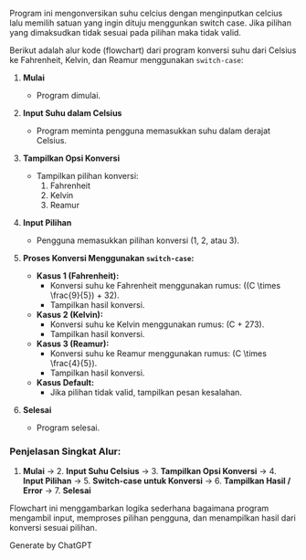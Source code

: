 Program ini mengonversikan suhu celcius dengan menginputkan celcius lalu memilih satuan yang ingin dituju menggunkan switch case. Jika pilihan yang dimaksudkan tidak sesuai pada pilihan maka tidak valid. 

Berikut adalah alur kode (flowchart) dari program konversi suhu dari Celsius ke Fahrenheit, Kelvin, dan Reamur menggunakan `switch-case`:

1. **Mulai**
   - Program dimulai.

2. **Input Suhu dalam Celsius**
   - Program meminta pengguna memasukkan suhu dalam derajat Celsius.

3. **Tampilkan Opsi Konversi**
   - Tampilkan pilihan konversi: 
     1. Fahrenheit
     2. Kelvin
     3. Reamur

4. **Input Pilihan**
   - Pengguna memasukkan pilihan konversi (1, 2, atau 3).

5. **Proses Konversi Menggunakan `switch-case`:**
   - **Kasus 1 (Fahrenheit):** 
     - Konversi suhu ke Fahrenheit menggunakan rumus: \((C \times \frac{9}{5}) + 32\).
     - Tampilkan hasil konversi.
   - **Kasus 2 (Kelvin):** 
     - Konversi suhu ke Kelvin menggunakan rumus: \(C + 273\).
     - Tampilkan hasil konversi.
   - **Kasus 3 (Reamur):** 
     - Konversi suhu ke Reamur menggunakan rumus: \(C \times \frac{4}{5}\).
     - Tampilkan hasil konversi.
   - **Kasus Default:** 
     - Jika pilihan tidak valid, tampilkan pesan kesalahan.

6. **Selesai**
   - Program selesai.

### Penjelasan Singkat Alur:

1. **Mulai** → 2. **Input Suhu Celsius** → 3. **Tampilkan Opsi Konversi** → 4. **Input Pilihan** → 5. **Switch-case untuk Konversi** → 6. **Tampilkan Hasil / Error** → 7. **Selesai**

Flowchart ini menggambarkan logika sederhana bagaimana program mengambil input, memproses pilihan pengguna, dan menampilkan hasil dari konversi sesuai pilihan.

Generate by ChatGPT
